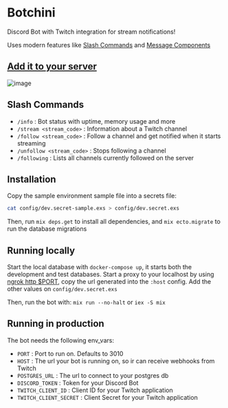 # Botchini

Discord Bot with Twitch integration for stream notifications!

Uses modern features like [Slash Commands](https://blog.discord.com/slash-commands-are-here-8db0a385d9e6?gi=cb5c18566e7) and [Message Components](https://discord.com/developers/docs/interactions/message-components)

## [Add it to your server](https://discord.com/api/oauth2/authorize?client_id=814896826569195561&permissions=2048&scope=bot%20applications.commands)

![image](https://user-images.githubusercontent.com/15659967/121437344-89bb7180-c958-11eb-9d2f-034cf8b5f179.png)

## Slash Commands

 - `/info` : Bot status with uptime, memory usage and more
 - `/stream <stream_code>` : Information about a Twitch channel
 - `/follow <stream_code>` : Follow a channel and get notified when it starts streaming
 - `/unfollow <stream_code>` : Stops following a channel
 - `/following` : Lists all channels currently followed on the server

## Installation

Copy the sample environment sample file into a secrets file:

```bash
cat config/dev.secret-sample.exs > config/dev.secret.exs
```

Then, run `mix deps.get` to install all dependencies, and `mix ecto.migrate` to run the database migrations

## Running locally

Start the local database with `docker-compose up`, it starts both the development and test databases. Start a proxy to your localhost by using [ngrok http $PORT](https://ngrok.com/), copy the url generated into the `:host` config. Add the other values on `config/dev.secret.exs`

Then, run the bot with: `mix run --no-halt` or `iex -S mix`

## Running in production

The bot needs the following env_vars:

 - `PORT` : Port to run on. Defaults to 3010
 - `HOST` : The url your bot is running on, so ir can receive webhooks from Twitch
 - `POSTGRES_URL` : The url to connect to your postgres db
 - `DISCORD_TOKEN` : Token for your Discord Bot
 - `TWITCH_CLIENT_ID` : Client ID for your Twitch application
 - `TWITCH_CLIENT_SECRET` : Client Secret for your Twitch application
